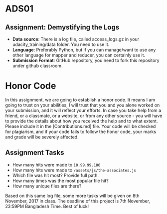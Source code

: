# ADS01

## Assignment: Demystifying the Logs

- **Data source**: There is a log file, called access\_logs.gz in your udacity_training/data folder. You need to use it.
- **Language**: Preferably Python, but if you can manage/want to use any other language for mapper and reducer, you can certainly use it.
- **Submission Format**: GitHub repository, you need to fork this repository under github classroom.

# Honor Code
In this assignment, we are going to establish a honor code. It means I am going to trust on your abilities, I will trust that you and you alone worked on your submission, and it will reflect your efforts. In case you take help from a friend, or a classmate, or a website, or from any other source - you will have to provide the details about how you received the help and to what extent. Please include it in the [Contributions.md] file. Your code will be checked for plagiarism, and if your code fails to follow the honor code, your marks and grade will be severely affected.

## Assignment Tasks
- How many hits were made to `10.99.99.186`
- How many hits were made to `/assets/js/the-associates.js`
- Which file was hit most? Provide full path.
- How many times was the most popular file hit?
- How many unique files are there?

Based on this same log file, some more tasks will be given on 8th November, 2017 in class. The deadline of this project is 7th November, 23:59PM Bangladesh Time.
Best of luck!